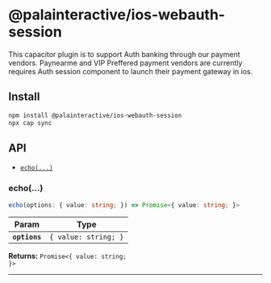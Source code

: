 # @palainteractive/ios-webauth-session

This capacitor plugin is to support Auth banking through our payment vendors. Paynearme and VIP Preffered payment vendors are currently requires Auth session component to launch their payment gateway in ios.

## Install

```bash
npm install @palainteractive/ios-webauth-session
npx cap sync
```

## API

<docgen-index>

* [`echo(...)`](#echo)

</docgen-index>

<docgen-api>
<!--Update the source file JSDoc comments and rerun docgen to update the docs below-->

### echo(...)

```typescript
echo(options: { value: string; }) => Promise<{ value: string; }>
```

| Param         | Type                            |
| ------------- | ------------------------------- |
| **`options`** | <code>{ value: string; }</code> |

**Returns:** <code>Promise&lt;{ value: string; }&gt;</code>

--------------------

</docgen-api>
